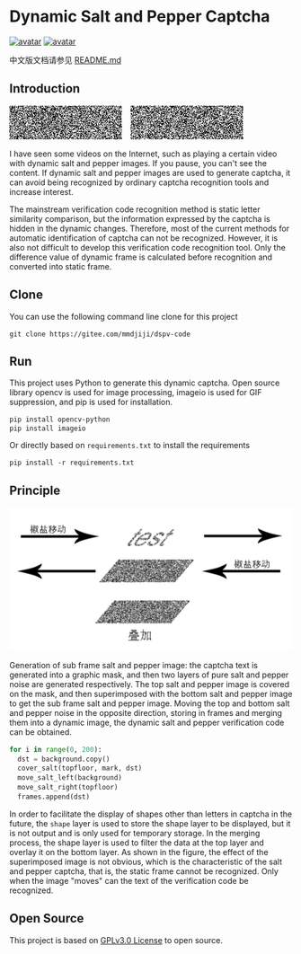 # Dynamic Salt and Pepper Captcha

[![avatar](https://img.shields.io/badge/license-GPL_V3.0-brightgreen)](https://choosealicense.com/licenses/gpl-3.0/) [![avatar](https://img.shields.io/badge/language-Python-orange)](https://www.python.org/)

中文版文档请参见 [README.md](README.md)

## Introduction
<img src='assets/JjNb.gif'>&nbsp;&nbsp;&nbsp;&nbsp;<img src='assets/static.png'>

I have seen some videos on the Internet, such as playing a certain video with dynamic salt and pepper images. If you pause, you can't see the content. If dynamic salt and pepper images are used to generate captcha, it can avoid being recognized by ordinary captcha recognition tools and increase interest.

The mainstream verification code recognition method is static letter similarity comparison, but the information expressed by the captcha is hidden in the dynamic changes. Therefore, most of the current methods for automatic identification of captcha can not be recognized. However, it is also not difficult to develop this verification code recognition tool. Only the difference value of dynamic frame is calculated before recognition and converted into static frame.

## Clone
You can use the following command line clone for this project
```shell
git clone https://gitee.com/mmdjiji/dspv-code
```

## Run
This project uses Python to generate this dynamic captcha. Open source library opencv is used for image processing, imageio is used for GIF suppression, and pip is used for installation.

```shell
pip install opencv-python
pip install imageio
```

Or directly based on `requirements.txt` to install the requirements
```shell
pip install -r requirements.txt
```

## Principle

![avatar](assets/generation-process.png)

Generation of sub frame salt and pepper image: the captcha text is generated into a graphic mask, and then two layers of pure salt and pepper noise are generated respectively. The top salt and pepper image is covered on the mask, and then superimposed with the bottom salt and pepper image to get the sub frame salt and pepper image. Moving the top and bottom salt and pepper noise in the opposite direction, storing in frames and merging them into a dynamic image, the dynamic salt and pepper verification code can be obtained.

```python
for i in range(0, 200):
  dst = background.copy()
  cover_salt(topfloor, mark, dst)
  move_salt_left(background)
  move_salt_right(topfloor)
  frames.append(dst)
```

In order to facilitate the display of shapes other than letters in captcha in the future, the `shape` layer is used to store the shape layer to be displayed, but it is not output and is only used for temporary storage. In the merging process, the shape layer is used to filter the data at the top layer and overlay it on the bottom layer. As shown in the figure, the effect of the superimposed image is not obvious, which is the characteristic of the salt and pepper captcha, that is, the static frame cannot be recognized. Only when the image "moves" can the text of the verification code be recognized.

## Open Source
This project is based on [GPLv3.0 License](https://choosealicense.com/licenses/gpl-3.0/) to open source.